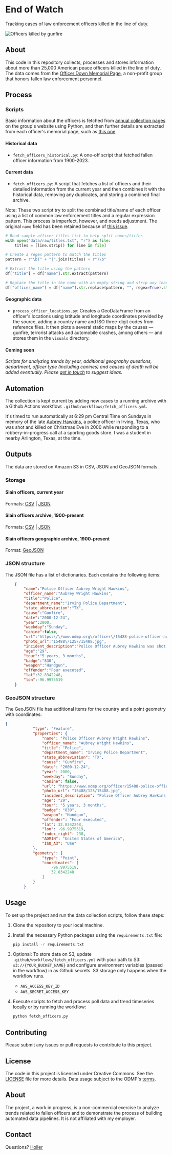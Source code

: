# End of Watch
Tracking cases of law enforcement officers killed in the line of duty. 

![Officers killed by gunfire](visuals/fallen_officer_locations_gunfire.png)

## About

This code in this repository collects, processes and stores information about more than 25,000 American peace officers killed in the line of duty. The data comes from the [Officer Down Memorial Page](https://www.odmp.org/info/about-odmp), a non-profit group that honors fallen law enforcement personnel.

## Process

### Scripts

Basic information about the officers is fetched from [annual collection pages](https://www.odmp.org/search/year/2024) on the group's website using Python, and then further details are extracted from each officer's memorial page, such as [this one](https://www.odmp.org//officer//15488-police-officer-aubrey-wright-hawkins). 

#### Historical data

- `fetch_officers_historical.py`: A one-off script that fetched fallen officer information from 1900-2023.

#### Current data

- `fetch_officers.py`: A script that fetches a list of officers and their detailed information from the current year and then combines it with the historical data, removing any duplicates, and storing a combined final archive.

Note: These two script try to split the combined title/name of each officer using a list of common law enforcement titles and a regular expression pattern. This process is imperfect, however, and needs adjustment. The original `name` field has been retained because of [this issue](https://github.com/stiles/police-end-of-watch/issues/1).

```python
# Read sample officer titles list to help split names/titles
with open("data/raw/titles.txt", "r") as file:
    titles = [line.strip() for line in file]

# Create a regex pattern to match the titles
pattern = r"\b(" + "|".join(titles) + r")\b"

# Extract the title using the pattern
df["title"] = df["name"].str.extract(pattern)

# Replace the title in the name with an empty string and strip any leading/trailing spaces
df["officer_name"] = df["name"].str.replace(pattern, "", regex=True).str.strip()
```

#### Geographic data

- `process_officer_locations.py`: Creates a GeoDataFrame from an officer's locations using latitude and longitude coordinates provided by the source, adding a country name and ISO three-digit codes from reference files. It then plots a several static maps by the causes — gunfire, terrorist attacks and automobile crashes, among others — and stores them in the `visuals` directory. 

#### Coming soon

*Scripts for analyzing trends by year, additional geography questions, department, officer type (including canines) and causes of death will be added eventually. Please [get in touch](mailto:mattstiles@gmail.com) to suggest ideas.*

## Automation

The collection is kept current by adding new cases to a running archive with a Github Actions workflow: `.github/workflows/fetch_officers.yml`. 

It's timed to run automatically at 6:29 pm Central Time on Sundays in memory of the late [Aubrey Hawkins](https://www.odmp.org/officer/15488-police-officer-aubrey-wright-hawkins), a police officer in Irving, Texas, who was shot and killed on Christmas Eve in 2000 while responding to a robbery-in-progress call at a sporting goods store. I was a student in nearby Arlington, Texas, at the time. 

## Outputs

The data are stored on Amazon S3 in CSV, JSON and GeoJSON formats.

### Storage

#### Slain officers, current year
Formats: [CSV](https://stilesdata.com/police-end-of-watch/us_slain_police_officers_2024.csv) | [JSON](https://stilesdata.com/police-end-of-watch/us_slain_police_officers_2024.json)

#### Slain officers archive, 1900-present
Formats: [CSV](https://stilesdata.com/police-end-of-watch/us_slain_police_officers_archive_1900_present.csv) | [JSON](https://stilesdata.com/police-end-of-watch/us_slain_police_officers_archive_1900_present.json)

#### Slain officers geographic archive, 1900-present
Format: [GeoJSON](https://stilesdata.com/police-end-of-watch/us_slain_police_officers_archive_1900_present.geojson)

### JSON structure

The JSON file has a list of dictionaries. Each contains the following items: 

```json
    {
        "name":"Police Officer Aubrey Wright Hawkins",
        "officer_name":"Aubrey Wright Hawkins",
        "title":"Police",
        "department_name":"Irving Police Department",
        "state_abbreviation":"TX",
        "cause":"Gunfire",
        "date":"2000-12-24",
        "year":2000,
        "weekday":"Sunday",
        "canine":false,
        "url":"https:\/\/www.odmp.org\/officer\/15488-police-officer-aubrey-wright-hawkins",
        "photo_url":"15488\/125\/15488.jpg",
        "incident_description":"Police Officer Aubrey Hawkins was shot and killed after he and another officer responded to a robbery-in-progress at a local sporting goods store. \n\nOfficer Hawkins arrived at the store approximately three minutes after the call was made and interrupted the suspects, who were handcuffing and tying up the store employees. The suspects opened fire on Officer Hawkins, killing him. The seven suspects had escaped from a Texas prison two weeks prior to the incident when they stormed a guard tower and stole several weapons. Capital murder warrants were issued for all seven suspects.\n\nDuring the search for the suspects, Colorado State Trooper Jason Manspeaker was killed in an automobile crash while responding to investigate a sighting.\n\nApproximately one month after Officer Hawkins' murder, six of the suspects were apprehended, and the seventh committed suicide. All six suspects were convicted of Officer Hawkins' murder and sentenced to death. One was executed on August 14, 2008. The leader of the group was executed on February 29, 2012. A third suspect was executed on February 4, 2015, and a fourth was executed on December 6, 2018.\n\nOfficer Hawkins had served with the Irving Police Department for 15 months and previously served with the Kaufman Police Department and Tarrant County Hospital District Police Department for a total of 4 years. He is survived by his wife and son.\n\nAubrey Hawkins Lane in Irving was dedicated in his honor.",
        "age":"29",
        "tour":"5 years, 3 months",
        "badge":"830",
        "weapon":"Handgun",
        "offender":"Four executed",
        "lat":32.8342248,
        "lon":-96.9975519
    }
```

### GeoJSON structure

The GeoJSON file has additional items for the country and a point geometry with coordinates: 

```json
{
            "type": "Feature",
            "properties": {
                "name": "Police Officer Aubrey Wright Hawkins",
                "officer_name": "Aubrey Wright Hawkins",
                "title": "Police",
                "department_name": "Irving Police Department",
                "state_abbreviation": "TX",
                "cause": "Gunfire",
                "date": "2000-12-24",
                "year": 2000,
                "weekday": "Sunday",
                "canine": false,
                "url": "https://www.odmp.org/officer/15488-police-officer-aubrey-wright-hawkins",
                "photo_url": "15488/125/15488.jpg",
                "incident_description": "Police Officer Aubrey Hawkins was shot and killed after he and another officer responded to a robbery-in-progress at a local sporting goods store. \n\nOfficer Hawkins arrived at the store approximately three minutes after the call was made and interrupted the suspects, who were handcuffing and tying up the store employees. The suspects opened fire on Officer Hawkins, killing him. The seven suspects had escaped from a Texas prison two weeks prior to the incident when they stormed a guard tower and stole several weapons. Capital murder warrants were issued for all seven suspects.\n\nDuring the search for the suspects, Colorado State Trooper Jason Manspeaker was killed in an automobile crash while responding to investigate a sighting.\n\nApproximately one month after Officer Hawkins' murder, six of the suspects were apprehended, and the seventh committed suicide. All six suspects were convicted of Officer Hawkins' murder and sentenced to death. One was executed on August 14, 2008. The leader of the group was executed on February 29, 2012. A third suspect was executed on February 4, 2015, and a fourth was executed on December 6, 2018.\n\nOfficer Hawkins had served with the Irving Police Department for 15 months and previously served with the Kaufman Police Department and Tarrant County Hospital District Police Department for a total of 4 years. He is survived by his wife and son.\n\nAubrey Hawkins Lane in Irving was dedicated in his honor.",
                "age": "29",
                "tour": "5 years, 3 months",
                "badge": "830",
                "weapon": "Handgun",
                "offender": "Four executed",
                "lat": 32.8342248,
                "lon": -96.9975519,
                "index_right": 238,
                "ADMIN": "United States of America",
                "ISO_A3": "USA"
            },
            "geometry": {
                "type": "Point",
                "coordinates": [
                    -96.9975519,
                    32.8342248
                ]
            }
        }
```

## Usage

To set up the project and run the data collection scripts, follow these steps:

1. Clone the repository to your local machine.

2. Install the necessary Python packages using the `requirements.txt` file:
   ```bash
   pip install -r requirements.txt
   ```

3. Optional: To store data on S3, update `.github/workflows/fetch_officers.yml` with your path to S3: `s3://{YOUR_BUCKET_NAME}` and configure environment variables (passed in the workflow) in as Github secrets. S3 storage only happens when the workflow runs.
   - `AWS_ACCESS_KEY_ID`
   - `AWS_SECRET_ACCESS_KEY`

4. Execute scripts to fetch and process poll data and trend timeseries locally or by running the workflow:
   ```bash
   python fetch_officers.py
   ```

## Contributing

Please submit any issues or pull requests to contribute to this project.

## License

The code in this project is licensed under Creative Commons. See the [LICENSE](LICENSE) file for more details. Data usage subject to the ODMP's [terms](https://www.odmp.org/info/terms-of-use). 

## About 

The project, a work in progress, is a non-commercial exercise to analyze trends related to fallen officers and to demonstrate the process of building automated data pipelines. It is not affiliated with my employer.

## Contact 

Questions? [Holler](mailto:mattstiles@gmail.com)